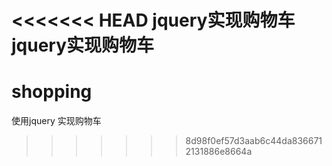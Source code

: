 <<<<<<< HEAD
jquery实现购物车
jquery实现购物车
=======
# shopping
使用jquery 实现购物车
>>>>>>> 8d98f0ef57d3aab6c44da8366712131886e8664a
